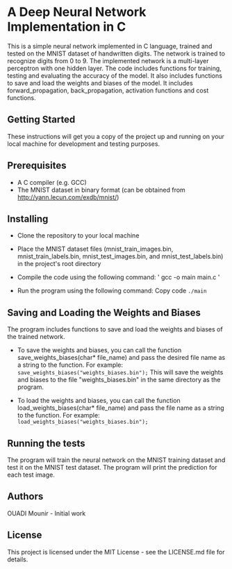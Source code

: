 # A Deep Neural Network Implementation in C
This is a simple neural network implemented in C language, trained and tested on the MNIST dataset of handwritten digits. The network is trained to recognize digits from 0 to 9. The implemented network is a multi-layer perceptron with one hidden layer. The code includes functions for training, testing and evaluating the accuracy of the model. It also includes functions to save and load the weights and biases of the model.
It includes forward_propagation, back_propagation, activation functions and cost functions.

## Getting Started
These instructions will get you a copy of the project up and running on your local machine for development and testing purposes.

## Prerequisites
* A C compiler (e.g. GCC)
* The MNIST dataset in binary format (can be obtained from http://yann.lecun.com/exdb/mnist/)
## Installing
* Clone the repository to your local machine
* Place the MNIST dataset files (mnist_train_images.bin, mnist_train_labels.bin, mnist_test_images.bin, and mnist_test_labels.bin) in the project's root directory
* Compile the code using the following command:
' gcc -o main main.c '

* Run the program using the following command:
Copy code
`./main`
## Saving and Loading the Weights and Biases
The program includes functions to save and load the weights and biases of the trained network.

* To save the weights and biases, you can call the function save_weights_biases(char* file_name) and pass the desired file name as a string to the function.
For example:
`save_weights_biases("weights_biases.bin");`
This will save the weights and biases to the file "weights_biases.bin" in the same directory as the program.

* To load the weights and biases, you can call the function load_weights_biases(char* file_name) and pass the file name as a string to the function.
For example:
`load_weights_biases("weights_biases.bin");`

## Running the tests
The program will train the neural network on the MNIST training dataset and test it on the MNIST test dataset. The program will print the prediction for each test image.

## Authors
OUADI Mounir - Initial work
## License
This project is licensed under the MIT License - see the LICENSE.md file for details.

